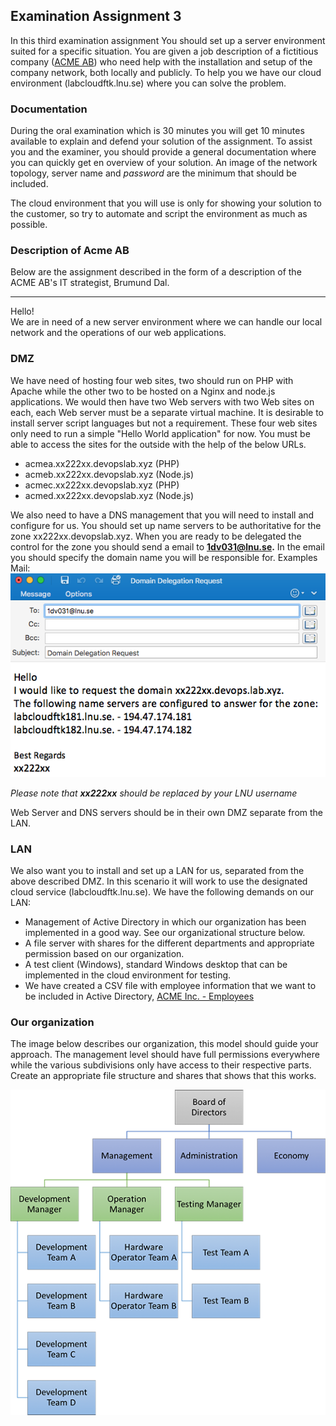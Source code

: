## Examination Assignment 3

In this third examination assignment You should set up a server environment suited for a specific situation. You are given a job description of a fictitious company ([ACME AB](https://en.wikipedia.org/wiki/Acme_Corporation)) who need help with the installation and setup of the company network, both locally and publicly. To help you we have our cloud environment (labcloudftk.lnu.se) where you can solve the problem.

### Documentation
During the oral examination which is 30 minutes you will get 10 minutes available to explain and defend your solution of the assignment. To assist you and the examiner, you should provide a general documentation where you can quickly get en overview of your solution. An image of the network topology, server name and *password* are the minimum that should be included.

The cloud environment that you will use is only for showing your solution to the customer, so try to automate and script the environment as much as possible.

### Description of Acme AB
Below are the assignment described in the form of a description of the ACME AB's IT strategist, Brumund Dal.

---

Hello! <br />
We are in need of a new server environment where we can handle our local network and the operations of our web applications.

### DMZ
We have need of hosting four web sites, two should run on PHP with Apache while the other two to be hosted on a Nginx and node.js applications. We would then have two Web servers with two Web sites on each, each Web server must be a separate virtual machine. It is desirable to install server script languages but not a requirement. These four web sites only need to run a simple "Hello World application" for now. You must be able to access the sites for the outside with the help of the below URLs.

* acmea.xx222xx.devopslab.xyz (PHP)
* acmeb.xx222xx.devopslab.xyz (Node.js)
* acmec.xx222xx.devopslab.xyz (PHP)
* acmed.xx222xx.devopslab.xyz (Node.js)

We also need to have a DNS management that you will need to install and configure for us. You should set up name servers to be authoritative for the zone xx222xx.devopslab.xyz. When you are ready to be delegated the control for the zone you should send a email to **1dv031@lnu.se.** In the email you should specify the domain name you will be responsible for. Examples Mail: <br />
![Exempelmail](https://raw.githubusercontent.com/1dv031/syllabus/master/examination/part_3/img/domain-name-mail.png)

*Please note that **xx222xx** should be replaced by your LNU username*

Web Server and DNS servers should be in their own DMZ separate from the LAN.

### LAN
We also want you to install and set up a LAN for us, separated from the above described DMZ. In this scenario it will work to use the designated cloud service (labcloudftk.lnu.se). We have the following demands on our LAN:

* Management of Active Directory in which our organization has been implemented in a good way. See our organizational structure below.
* A file server with shares for the different departments and appropriate permission based on our organization.
* A test client (Windows), standard Windows desktop that can be implemented in the cloud environment for testing.
* We have created a CSV file with employee information that we want to be included in Active Directory, [ACME Inc. - Employees](https://raw.githubusercontent.com/1dv031/syllabus/master/examination/part_3/files/acme-employees.csv)

### Our organization
The image below describes our organization, this model should guide your approach. The management level should have full permissions everywhere while the various subdivisions only have access to their respective parts. Create an appropriate file structure and shares that shows that this works.

![organization](https://raw.githubusercontent.com/1dv031/syllabus/master/examination/part_3/img/organization-chart.png)
